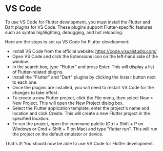 # VS Code

To use VS Code for Flutter development, you must install the Flutter and Dart plugins for VS Code. These plugins support Flutter-specific features such as syntax highlighting, debugging, and hot reloading.

Here are the steps to set up VS Code for Flutter development:

- Install VS Code from the official website: https://code.visualstudio.com/
- Open VS Code and click the Extensions icon on the left-hand side of the window.
- In the search box, type "Flutter" and press Enter. This will display a list of Flutter-related plugins.
- Install the "Flutter" and "Dart" plugins by clicking the Install button next to each one.
- Once the plugins are installed, you will need to restart VS Code for the changes to take effect.
- To create a new Flutter project, click the File menu, then select New > New Project. This will open the New Project dialog box.
- Select the Flutter application template, enter the project's name and location and click Create. This will create a new Flutter project in the specified location.
- To run the project, open the command palette (Ctrl + Shift + P on Windows or Cmd + Shift + P on Mac) and type "flutter run". This will run the project on the default emulator or device.

That's it! You should now be able to use VS Code for Flutter development.
